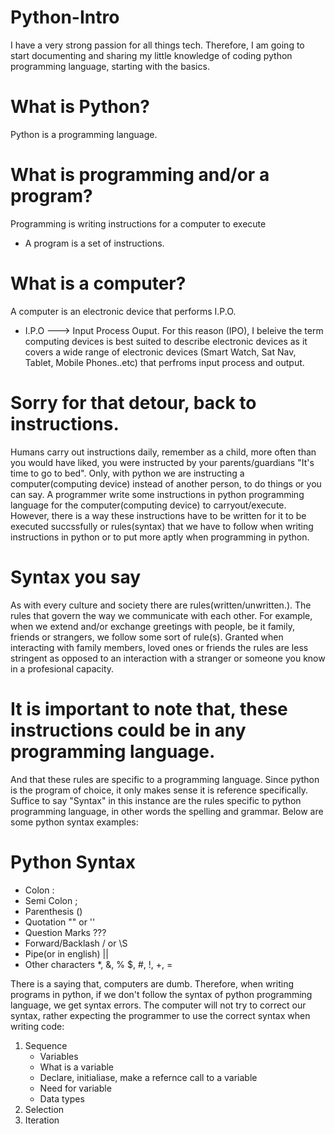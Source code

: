 # Python-Intro
I have a very strong passion for all things tech. Therefore, I am going to start documenting and sharing my little knowledge of coding python programming language, starting with the basics.

# What is Python?
Python is a programming language.

# What is programming and/or a program?
Programming is writing instructions for a computer to execute
- A program is a set of instructions.

# What is a computer?
A computer is an electronic device that performs I.P.O.
- I.P.O ---> Input Process Ouput. 
For this reason (IPO), I beleive the term computing devices is best suited to describe electronic devices as it covers a wide range of electronic devices (Smart Watch, Sat Nav, Tablet, Mobile Phones..etc) that perfroms input process and output.

# Sorry for that detour, back to instructions. 
Humans carry out instructions daily, remember as a child, more often than you would have liked, you were instructed by your parents/guardians "It's time to go to bed". Only, with python we are instructing a computer(computing device) instead of another person, 
to do things or you can say. A programmer write some instructions in python programming language for the computer(computing device) to carryout/execute.  However, there is a way these instructions have to be written for it to be executed succssfully or rules(syntax) that we have to follow when writing instructions in python or to put more aptly when programming in python.

# Syntax you say
As with every culture and society there are rules(written/unwritten.). The rules that govern the way we communicate with each other. 
For example, when we extend and/or exchange greetings with people, be it family, friends or strangers, we follow some sort of rule(s). Granted when interacting with family members, loved ones or friends the rules are less stringent as opposed to an interaction with a stranger or someone you know in a profesional capacity.

# It is important to note that, these instructions could be in any programming language.
And that these rules are specific to a programming language. Since python is the program of choice, it only makes sense it is reference specifically. Suffice to say "Syntax" in this instance are the rules specific to python programming language, in other words the spelling and grammar. Below are some python syntax examples:
# Python Syntax
 - Colon :
 - Semi Colon ;
 - Parenthesis ()
 - Quotation "" or ''
 - Question Marks ???
 - Forward/Backlash / or \S
 - Pipe(or in english) ||
 - Other characters *, &, % $, #, !, +, = 

There is a saying that, computers are dumb. Therefore, when writing programs in python, if we don't follow the syntax of python programming language, we get syntax errors. The computer will not try to correct our syntax, rather expecting the programmer to use the correct syntax when writing code:
1. Sequence 
   - Variables
    - What is a variable
    - Declare, initialiase, make a refernce call to a variable
    - Need for variable
   - Data types
2. Selection
3. Iteration